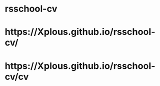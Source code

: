# rsschool-cv
 <h1>https://Xplous.github.io/rsschool-cv/</h1>
 <h1>https://Xplous.github.io/rsschool-cv/cv</h1>
